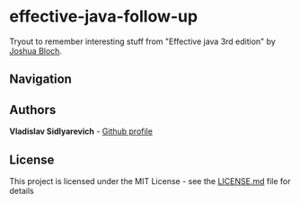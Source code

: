 # effective-java-follow-up
Tryout to remember interesting stuff from "Effective java 3rd edition" by [Joshua Bloch](https://twitter.com/joshbloch). 

## Navigation


## Authors

**Vladislav Sidlyarevich** - [Github profile](https://github.com/vlsidlyarevich)

## License

This project is licensed under the MIT License - see the [LICENSE.md](LICENSE.md) file for details